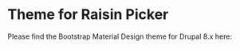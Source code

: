 # Theme for Raisin Picker

Please find the Bootstrap Material Design theme for Drupal 8.x here:

[Bootstrap Subtheme in Material Design for Drupal 8.x]: hhttps://github.com/raisinpicker/bsmaterial
